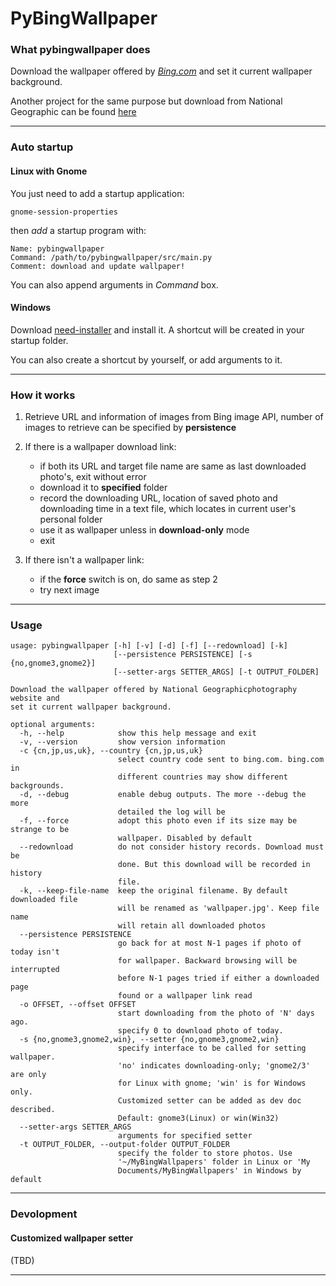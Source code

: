 # PyBingWallpaper

### What pybingwallpaper does

Download the wallpaper offered by [*Bing.com*](www.bing.com) and set it 
current wallpaper background.

Another project for the same purpose but download from National Geographic can 
be found [here](https://github.com/genzj/pyngwallpaper)

----------

### Auto startup

#### Linux with Gnome
You just need to add a startup application:

    gnome-session-properties

then *add* a startup program with:

    Name: pybingwallpaper
    Command: /path/to/pybingwallpaper/src/main.py
    Comment: download and update wallpaper!

You can also append arguments in *Command* box.

#### Windows
Download [need-installer]() and install it. A shortcut will be created in your 
startup folder. 

You can also create a shortcut by yourself, or add arguments to it.

----------

### How it works

1.  Retrieve URL and information of images from Bing image API, number of images to retrieve can be specified by **persistence**

1.  If there is a wallpaper download link:
    * if both its URL and target file name are same as last downloaded photo's, exit without error
    * download it to **specified** folder
    * record the downloading URL, location of saved photo and downloading time in a text file, which locates in current user's personal folder
    * use it as wallpaper unless in **download-only** mode
    * exit

1. If there isn't a wallpaper link:
    * if the **force** switch is on, do same as step 2
    * try next image

----------

### Usage

    usage: pybingwallpaper [-h] [-v] [-d] [-f] [--redownload] [-k]
                           [--persistence PERSISTENCE] [-s {no,gnome3,gnome2}]
                           [--setter-args SETTER_ARGS] [-t OUTPUT_FOLDER]

    Download the wallpaper offered by National Geographicphotography website and
    set it current wallpaper background.

    optional arguments:
      -h, --help            show this help message and exit
      -v, --version         show version information
	  -c {cn,jp,us,uk}, --country {cn,jp,us,uk}
							select country code sent to bing.com. bing.com in
							different countries may show different backgrounds.
      -d, --debug           enable debug outputs. The more --debug the more
                            detailed the log will be
      -f, --force           adopt this photo even if its size may be strange to be
                            wallpaper. Disabled by default
      --redownload          do not consider history records. Download must be
                            done. But this download will be recorded in history
                            file.
      -k, --keep-file-name  keep the original filename. By default downloaded file
                            will be renamed as 'wallpaper.jpg'. Keep file name
                            will retain all downloaded photos
      --persistence PERSISTENCE
                            go back for at most N-1 pages if photo of today isn't
                            for wallpaper. Backward browsing will be interrupted
                            before N-1 pages tried if either a downloaded page
                            found or a wallpaper link read
      -o OFFSET, --offset OFFSET
                            start downloading from the photo of 'N' days ago.
                            specify 0 to download photo of today.
      -s {no,gnome3,gnome2,win}, --setter {no,gnome3,gnome2,win}
                            specify interface to be called for setting wallpaper.
                            'no' indicates downloading-only; 'gnome2/3' are only
                            for Linux with gnome; 'win' is for Windows only.
                            Customized setter can be added as dev doc described.
                            Default: gnome3(Linux) or win(Win32)
      --setter-args SETTER_ARGS
                            arguments for specified setter
      -t OUTPUT_FOLDER, --output-folder OUTPUT_FOLDER
                            specify the folder to store photos. Use
                            '~/MyBingWallpapers' folder in Linux or 'My
                            Documents/MyBingWallpapers' in Windows by default

----------

### Devolopment

#### Customized wallpaper setter
(TBD)

----------
